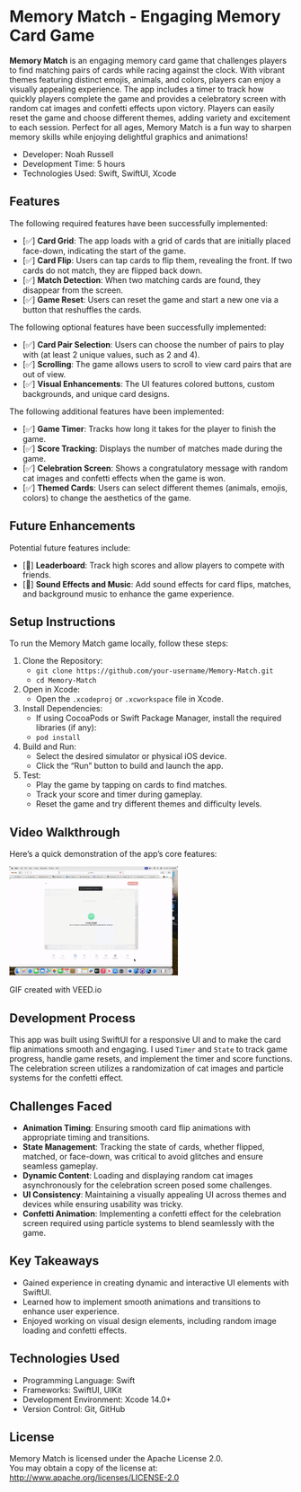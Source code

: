 # Memory Match - Engaging Memory Card Game

**Memory Match** is an engaging memory card game that challenges players to find matching pairs of cards while racing against the clock. With vibrant themes featuring distinct emojis, animals, and colors, players can enjoy a visually appealing experience. The app includes a timer to track how quickly players complete the game and provides a celebratory screen with random cat images and confetti effects upon victory. Players can easily reset the game and choose different themes, adding variety and excitement to each session. Perfect for all ages, Memory Match is a fun way to sharpen memory skills while enjoying delightful graphics and animations!

- Developer: Noah Russell  
- Development Time: 5 hours  
- Technologies Used: Swift, SwiftUI, Xcode

## Features

The following required features have been successfully implemented:

- [✅] **Card Grid**: The app loads with a grid of cards that are initially placed face-down, indicating the start of the game.
- [✅] **Card Flip**: Users can tap cards to flip them, revealing the front. If two cards do not match, they are flipped back down.
- [✅] **Match Detection**: When two matching cards are found, they disappear from the screen.
- [✅] **Game Reset**: Users can reset the game and start a new one via a button that reshuffles the cards.

The following optional features have been successfully implemented:

- [✅] **Card Pair Selection**: Users can choose the number of pairs to play with (at least 2 unique values, such as 2 and 4).
- [✅] **Scrolling**: The game allows users to scroll to view card pairs that are out of view.
- [✅] **Visual Enhancements**: The UI features colored buttons, custom backgrounds, and unique card designs.

The following additional features have been implemented:

- [✅] **Game Timer**: Tracks how long it takes for the player to finish the game.
- [✅] **Score Tracking**: Displays the number of matches made during the game.
- [✅] **Celebration Screen**: Shows a congratulatory message with random cat images and confetti effects when the game is won.
- [✅] **Themed Cards**: Users can select different themes (animals, emojis, colors) to change the aesthetics of the game.

## Future Enhancements

Potential future features include:

- [🔲] **Leaderboard**: Track high scores and allow players to compete with friends.
- [🔲] **Sound Effects and Music**: Add sound effects for card flips, matches, and background music to enhance the game experience.

## Setup Instructions

To run the Memory Match game locally, follow these steps:

1. Clone the Repository:
    - `git clone https://github.com/your-username/Memory-Match.git`
    - `cd Memory-Match`
2. Open in Xcode:
    - Open the `.xcodeproj` or `.xcworkspace` file in Xcode.
3. Install Dependencies:
    - If using CocoaPods or Swift Package Manager, install the required libraries (if any):
    - `pod install`
4. Build and Run:
    - Select the desired simulator or physical iOS device.
    - Click the “Run” button to build and launch the app.
5. Test:
    - Play the game by tapping on cards to find matches.
    - Track your score and timer during gameplay.
    - Reset the game and try different themes and difficulty levels.

## Video Walkthrough

Here’s a quick demonstration of the app’s core features:

<img style="max-width:300px;" src="Memory Game/Memory Game/Assets.xcassets/Project4.gif">

GIF created with VEED.io

## Development Process

This app was built using SwiftUI for a responsive UI and to make the card flip animations smooth and engaging. I used `Timer` and `State` to track game progress, handle game resets, and implement the timer and score functions. The celebration screen utilizes a randomization of cat images and particle systems for the confetti effect.

## Challenges Faced

- **Animation Timing**: Ensuring smooth card flip animations with appropriate timing and transitions.
- **State Management**: Tracking the state of cards, whether flipped, matched, or face-down, was critical to avoid glitches and ensure seamless gameplay.
- **Dynamic Content**: Loading and displaying random cat images asynchronously for the celebration screen posed some challenges.
- **UI Consistency**: Maintaining a visually appealing UI across themes and devices while ensuring usability was tricky.
- **Confetti Animation**: Implementing a confetti effect for the celebration screen required using particle systems to blend seamlessly with the game.

## Key Takeaways

- Gained experience in creating dynamic and interactive UI elements with SwiftUI.
- Learned how to implement smooth animations and transitions to enhance user experience.
- Enjoyed working on visual design elements, including random image loading and confetti effects.

## Technologies Used

- Programming Language: Swift
- Frameworks: SwiftUI, UIKit
- Development Environment: Xcode 14.0+
- Version Control: Git, GitHub

## License

Memory Match is licensed under the Apache License 2.0.  
You may obtain a copy of the license at:  
http://www.apache.org/licenses/LICENSE-2.0

